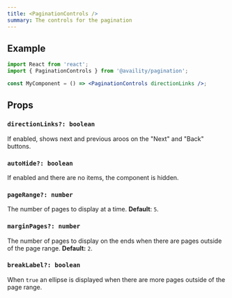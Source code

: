 ```yaml
---
title: <PaginationControls />
summary: The controls for the pagination
---
```


## Example

```jsx
import React from 'react';
import { PaginationControls } from '@availity/pagination';

const MyComponent = () => <PaginationControls directionLinks />;
```

## Props

### `directionLinks?: boolean`

If enabled, shows next and previous aroos on the "Next" and "Back" buttons.

### `autoHide?: boolean`

If enabled and there are no items, the component is hidden.

### `pageRange?: number`

The number of pages to display at a time. **Default**: `5`.

### `marginPages?: number`

The number of pages to display on the ends when there are pages outside of the page range. **Default:** `2`.

### `breakLabel?: boolean`

When `true` an ellipse is displayed when there are more pages outside of the page range.
